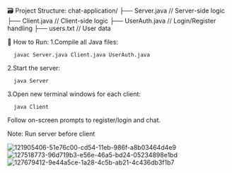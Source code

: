 🗃️ Project Structure:
chat-application/
├── Server.java        // Server-side logic
├── Client.java        // Client-side logic
├── UserAuth.java      // Login/Register handling
├── users.txt          // User data


🚀 How to Run:
1.Compile all Java files:
      
      javac Server.java Client.java UserAuth.java

2.Start the server:

      java Server

3.Open new terminal windows for each client:

      java Client

Follow on-screen prompts to register/login and chat.

Note: Run server before client

![121905406-51e76c00-cd54-11eb-986f-a8b03464d4e9](https://github.com/user-attachments/assets/13b3600a-ec77-4276-84f0-888256788bbb)
![127518773-96d719b3-e56e-46a5-bd24-05234898e1bd](https://github.com/user-attachments/assets/03c28a36-6f34-434b-af46-bc4455a607b6)
![127679412-9e44a5ce-1a28-4c5b-ab21-4c436db3f1b7](https://github.com/user-attachments/assets/3b4597bb-d54f-4e5e-89cb-3793cd006b72)
